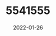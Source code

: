 ---
title: 5541555
date: 2022-01-26
draft: false
name: 甘城なつき
img_url: https://ae05.alicdn.com/kf/Heb05262ab3da477f8e94362e578d2176N.png
original_fn: DSCF0454.jpg
tags:
- 甘城なつき

---